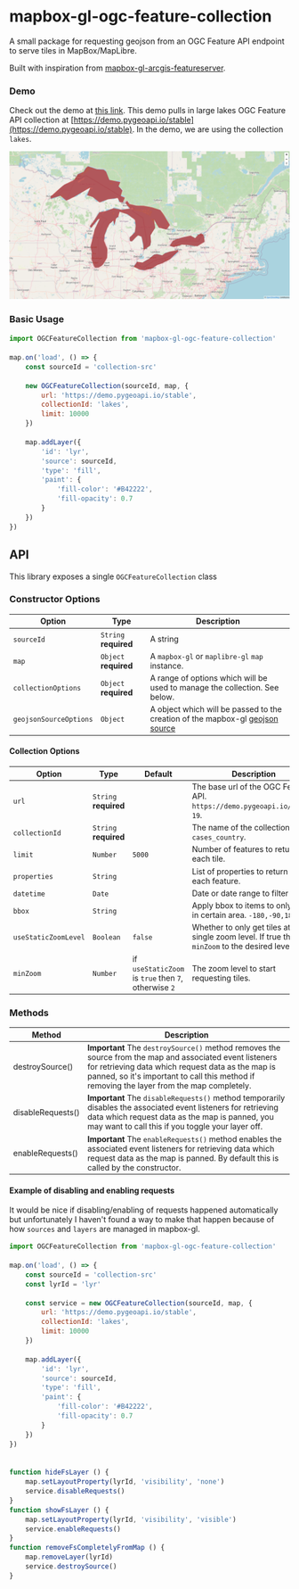 
# mapbox-gl-ogc-feature-collection

A small package for requesting geojson from an OGC Feature API endpoint to serve tiles in MapBox/MapLibre.

Built with inspiration from [mapbox-gl-arcgis-featureserver](https://github.com/rowanwins/mapbox-gl-arcgis-featureserver).

### Demo

Check out the demo at [this link](https://mkeller3.github.io/mapbox-gl-ogc-feature-collection/). This demo pulls
in large lakes OGC Feature API collection at [https://demo.pygeoapi.io/stable](https://demo.pygeoapi.io/stable).
In the demo, we are using the collection `lakes`.

![demo image](./images/demo.png)

### Basic Usage
````javascript
import OGCFeatureCollection from 'mapbox-gl-ogc-feature-collection'

map.on('load', () => {
    const sourceId = 'collection-src'

    new OGCFeatureCollection(sourceId, map, {
        url: 'https://demo.pygeoapi.io/stable',
        collectionId: 'lakes',
        limit: 10000
    })

    map.addLayer({
        'id': 'lyr',
        'source': sourceId,
        'type': 'fill',
        'paint': {
            'fill-color': '#B42222',
            'fill-opacity': 0.7
        }
    })
})
````

## API
This library exposes a single `OGCFeatureCollection` class 

### Constructor Options
| Option | Type | Description |
--- | --- | ---
| `sourceId` | `String` **required** | A string  |
| `map` | `Object` **required** | A `mapbox-gl` or `maplibre-gl` `map` instance. |
| `collectionOptions` | `Object` **required** | A range of options which will be used to manage the collection. See below. |
| `geojsonSourceOptions` | `Object` | A object which will be passed to the creation of the mapbox-gl [geojson source](https://docs.mapbox.com/mapbox-gl-js/style-spec/sources/#geojson) |


#### Collection Options
| Option | Type | Default | Description |
--- | --- | --- | ---
| `url` | `String` **required** | | The base url of the OGC Feature API. `https://demo.pygeoapi.io/covid-19`.|
| `collectionId` | `String` **required** | | The name of the collection. `cases_country`.|
| `limit` | `Number` | `5000` | Number of features to return in each tile. |
| `properties` | `String` | | List of properties to return for each feature. |
| `datetime` | `Date` | | Date or date range to filter items. |
| `bbox` | `String` | | Apply bbox to items to only show in certain area. `-180,-90,180,90` |
| `useStaticZoomLevel` | `Boolean` | `false` | Whether to only get tiles at a single zoom level. If true then set `minZoom` to the desired level. |
| `minZoom` | `Number` | if `useStaticZoom` is `true` then `7`, otherwise `2` | The zoom level to start requesting tiles. |


### Methods
| Method  | Description |
------- | -----------
| destroySource() | **Important** The `destroySource()` method removes the source from the map and associated event listeners for retrieving data which request data as the map is panned, so it's important to call this method if removing the layer from the map completely. |
| disableRequests() | **Important**  The `disableRequests()` method temporarily disables the associated event listeners for retrieving data which request data as the map is panned, you may want to call this if you toggle your layer off. |
| enableRequests() | **Important**  The `enableRequests()` method enables the associated event listeners for retrieving data which request data as the map is panned. By default this is called by the constructor. |

#### Example of disabling and enabling requests
It would be nice if disabling/enabling of requests happened automatically but unfortunately I haven't found a way to make that happen because of how `sources` and `layers` are managed in mapbox-gl.

````javascript
import OGCFeatureCollection from 'mapbox-gl-ogc-feature-collection'

map.on('load', () => {
    const sourceId = 'collection-src'
    const lyrId = 'lyr'

    const service = new OGCFeatureCollection(sourceId, map, {
        url: 'https://demo.pygeoapi.io/stable',
        collectionId: 'lakes',
        limit: 10000
    })

    map.addLayer({
        'id': 'lyr',
        'source': sourceId,
        'type': 'fill',
        'paint': {
            'fill-color': '#B42222',
            'fill-opacity': 0.7
        }
    })
})
    
    
function hideFsLayer () {
    map.setLayoutProperty(lyrId, 'visibility', 'none')
    service.disableRequests()
}
function showFsLayer () {
    map.setLayoutProperty(lyrId, 'visibility', 'visible')
    service.enableRequests()
}
function removeFsCompletelyFromMap () {
    map.removeLayer(lyrId)
    service.destroySource()
}
````